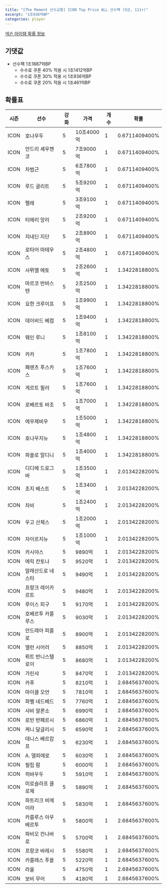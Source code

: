 ```yaml
---
title: "[The Moment 선수교환] ICON Top Price ALL 선수팩 (5강, 111+)"
excerpt: "1조936억BP"
categories: player
---
```

[넥슨 아이템 확률 정보](http://iteminfo.nexon.com/probability/fco?sn=6722)

## 기댓값
- 선수팩 1조1887억BP
  - 수수료 쿠폰 40% 적용 시 1조1412억BP
  - 수수료 쿠폰 30% 적용 시 1조936억BP
  - 수수료 쿠폰 20% 적용 시 1조461억BP


## 확률표

|시즌|선수|강화|가격|개수|확률|
|---|---|---|---|---|---|
|ICON|호나우두|5|10조4000억|1|0.6711409400%|
|ICON|안드리 셰우첸코|5|7조9000억|1|0.6711409400%|
|ICON|차범근|5|6조7800억|1|0.6711409400%|
|ICON|루드 굴리트|5|5조9200억|1|0.6711409400%|
|ICON|펠레|5|3조9100억|1|0.6711409400%|
|ICON|티에리 앙리|5|2조9200억|1|0.6711409400%|
|ICON|지네딘 지단|5|2조8900억|1|0.6711409400%|
|ICON|로타어 마테우스|5|2조4800억|1|0.6711409400%|
|ICON|사뮈엘 에토|5|2조2600억|1|1.3422818800%|
|ICON|마르코 반바스텐|5|2조2500억|1|1.3422818800%|
|ICON|요한 크루이프|5|1조9900억|1|1.3422818800%|
|ICON|데이비드 베컴|5|1조9400억|1|1.3422818800%|
|ICON|웨인 루니|5|1조8100억|1|1.3422818800%|
|ICON|카카|5|1조7800억|1|1.3422818800%|
|ICON|페렌츠 푸스카스|5|1조7600억|1|1.3422818800%|
|ICON|게르트 뮐러|5|1조7600억|1|1.3422818800%|
|ICON|로베르토 바조|5|1조7000억|1|1.3422818800%|
|ICON|에우제비우|5|1조5000억|1|1.3422818800%|
|ICON|호나우지뉴|5|1조4800억|1|1.3422818800%|
|ICON|파올로 말디니|5|1조4000억|1|1.3422818800%|
|ICON|디디에 드로그바|5|1조3500억|1|2.0134228200%|
|ICON|조지 베스트|5|1조3400억|1|2.0134228200%|
|ICON|차비|5|1조2400억|1|2.0134228200%|
|ICON|우고 산체스|5|1조2000억|1|2.0134228200%|
|ICON|자이르지뉴|5|1조1000억|1|2.0134228200%|
|ICON|카시야스|5|9890억|1|2.0134228200%|
|ICON|에릭 칸토나|5|9520억|1|2.0134228200%|
|ICON|알레산드로 네스타|5|9490억|1|2.0134228200%|
|ICON|프랑크 레이카르트|5|9480억|1|2.0134228200%|
|ICON|루이스 피구|5|9170억|1|2.0134228200%|
|ICON|호베르투 카를루스|5|9030억|1|2.0134228200%|
|ICON|안드레아 피를로|5|8900억|1|2.0134228200%|
|ICON|앨런 시어러|5|8850억|1|2.0134228200%|
|ICON|뤼트 반니스텔로이|5|8680억|1|2.0134228200%|
|ICON|가린샤|5|8470억|1|2.0134228200%|
|ICON|카푸|5|8210억|1|2.6845637600%|
|ICON|마이클 오언|5|7810억|1|2.6845637600%|
|ICON|파벨 네드베드|5|7760억|1|2.6845637600%|
|ICON|샤비 알론소|5|6990억|1|2.6845637600%|
|ICON|로빈 반페르시|5|6860억|1|2.6845637600%|
|ICON|케니 달글리시|5|6590억|1|2.6845637600%|
|ICON|데니스 베르캄프|5|6230억|1|2.6845637600%|
|ICON|A. 델피에로|5|6030억|1|2.6845637600%|
|ICON|필립 람|5|6000억|1|2.6845637600%|
|ICON|히바우두|5|5910억|1|2.6845637600%|
|ICON|미로슬라프 클로제|5|5890억|1|2.6845637600%|
|ICON|파트리크 비에이라|5|5830억|1|2.6845637600%|
|ICON|카를루스 아우베르투|5|5800억|1|2.6845637600%|
|ICON|파비오 칸나바로|5|5700억|1|2.6845637600%|
|ICON|프랑코 바레시|5|5580억|1|2.6845637600%|
|ICON|카를레스 푸욜|5|5220억|1|2.6845637600%|
|ICON|라울|5|4750억|1|2.6845637600%|
|ICON|보비 무어|5|4180억|1|2.6845637600%|
